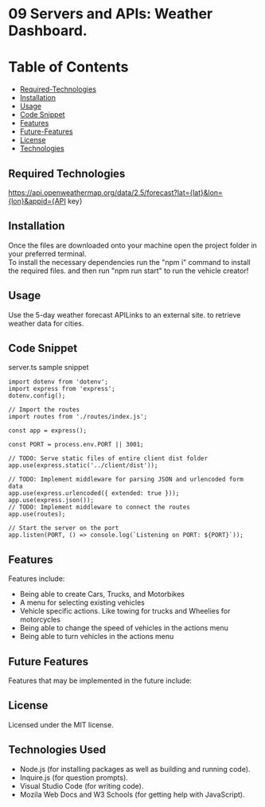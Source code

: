 # 09 Servers and APIs: Weather Dashboard.

# Table of Contents

- [Required-Technologies](#required-technologies)
- [Installation](#installation)
- [Usage](#usage)
- [Code Snippet](#code-snippet)
- [Features](#features)
- [Future-Features](#future-features)
- [License](#license)
- [Technologies](#technologies-used)


## Required Technologies
https://api.openweathermap.org/data/2.5/forecast?lat={lat}&lon={lon}&appid={API key}


## Installation

Once the files are downloaded onto your machine open the project folder in your preferred terminal.\
To install the necessary dependencies run the "npm i" command to install the required files. and then run "npm run start" to run the vehicle creator!

## Usage

Use the 5-day weather forecast APILinks to an external site. to retrieve weather data for cities.

## Code Snippet

server.ts sample snippet

```
import dotenv from 'dotenv';
import express from 'express';
dotenv.config();

// Import the routes
import routes from './routes/index.js';

const app = express();

const PORT = process.env.PORT || 3001;

// TODO: Serve static files of entire client dist folder
app.use(express.static('../client/dist'));

// TODO: Implement middleware for parsing JSON and urlencoded form data
app.use(express.urlencoded({ extended: true }));
app.use(express.json());
// TODO: Implement middleware to connect the routes
app.use(routes);

// Start the server on the port
app.listen(PORT, () => console.log(`Listening on PORT: ${PORT}`));

```

## Features

Features include:

- Being able to create Cars, Trucks, and Motorbikes
- A menu for selecting existing vehicles
- Vehicle specific actions. Like towing for trucks and Wheelies for motorcycles
- Being able to change the speed of vehicles in the actions menu
- Being able to turn vehicles in the actions menu

## Future Features

Features that may be implemented in the future include:


## License

Licensed under the MIT license.

## Technologies Used

<ul>
<li>Node.js (for installing packages as well as building and running code).</li>
<li>Inquire.js (for question prompts).</li>
<li>Visual Studio Code (for writing code).</li>
<li>Mozila Web Docs and W3 Schools (for getting help with JavaScript).</li>
</ul>
